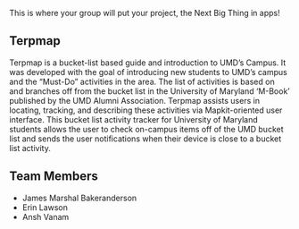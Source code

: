 This is where your group will put your project, the Next Big Thing
in apps!

## Terpmap

Terpmap is a bucket-list based guide and introduction to UMD’s Campus. It was developed with the goal of introducing new students to UMD’s campus and the “Must-Do” activities in the area. The list of activities is based on and branches off from the bucket list in the University of Maryland ‘M-Book’ published by the UMD Alumni Association. Terpmap assists users in locating, tracking, and describing these activities via Mapkit-oriented user interface. This bucket list activity tracker for University of Maryland students allows the user to check on-campus items off of the UMD bucket list and sends the user notifications when their device is close to a bucket list activity.

## Team Members

* James Marshal Bakeranderson
* Erin Lawson
* Ansh Vanam
 

